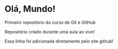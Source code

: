 # Olá, Mundo!
 Primeiro repositório do curso de Git e GitHub 

 Repositório criado durante uma aula ao vivo!
 
 Essa linha foi adicionada diretamente pelo site github!
